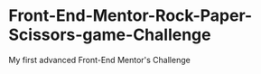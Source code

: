 # Front-End-Mentor-Rock-Paper-Scissors-game-Challenge
My first advanced Front-End Mentor's Challenge
